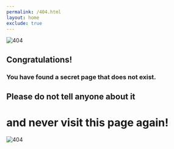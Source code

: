 ```yaml
---
permalink: /404.html
layout: home
exclude: true
---
```


![404](https://source.unsplash.com/800x120/?broken)
## Congratulations!
### You have found a secret page that does not exist.
## Please do not tell anyone about it
# and never visit this page again!
![404](https://source.unsplash.com/800x120/?mistake)
